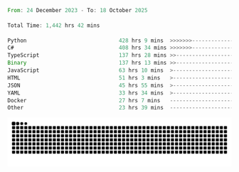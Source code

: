 <!--START_SECTION:waka-->

```rust
From: 24 December 2023 - To: 18 October 2025

Total Time: 1,442 hrs 42 mins

Python                             428 hrs 9 mins  >>>>>>>------------------   29.20 %
C#                                 408 hrs 34 mins >>>>>>>------------------   27.86 %
TypeScript                         137 hrs 28 mins >>-----------------------   09.37 %
Binary                             137 hrs 13 mins >>-----------------------   09.36 %
JavaScript                         63 hrs 10 mins  >------------------------   04.31 %
HTML                               51 hrs 3 mins   >------------------------   03.48 %
JSON                               45 hrs 55 mins  >------------------------   03.13 %
YAML                               33 hrs 34 mins  >------------------------   02.29 %
Docker                             27 hrs 7 mins   -------------------------   01.85 %
Other                              23 hrs 39 mins  -------------------------   01.61 %
```

<!--END_SECTION:waka-->


<picture>
  <source media="(prefers-color-scheme: dark)" srcset="https://raw.githubusercontent.com/jeerawut97/jeerawut97/output/github-contribution-grid-snake.svg">
  <img alt="github contribution grid snake animation" src="https://raw.githubusercontent.com/jeerawut97/jeerawut97/output/github-contribution-grid-snake.svg">
</picture>
